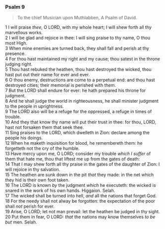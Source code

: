 ### Psalm 9

> To the chief Musician upon Muthlabben, A Psalm of David.

1 I will praise *thee*, O LORD, with my whole heart; I will shew forth all thy marvellous works.  
2 I will be glad and rejoice in thee: I will sing praise to thy name, O thou most High.  
3 When mine enemies are turned back, they shall fall and perish at thy presence.  
4 For thou hast maintained my right and my cause; thou satest in the throne judging right.  
5 Thou hast rebuked the heathen, thou hast destroyed the wicked, thou hast put out their name for ever and ever.  
6 O thou enemy, destructions are come to a perpetual end: and thou hast destroyed cities; their memorial is perished with them.  
7 But the LORD shall endure for ever: he hath prepared his throne for judgment.  
8 And he shall judge the world in righteousness, he shall minister judgment to the people in uprightness.  
9 The LORD also will be a refuge for the oppressed, a refuge in times of trouble.  
10 And they that know thy name will put their trust in thee: for thou, LORD, hast not forsaken them that seek thee.  
11 Sing praises to the LORD, which dwelleth in Zion: declare among the people his doings.  
12 When he maketh inquisition for blood, he remembereth them: he forgetteth not the cry of the humble.  
13 Have mercy upon me, O LORD; consider my trouble *which I suffer* of them that hate me, thou that liftest me up from the gates of death:  
14 That I may shew forth all thy praise in the gates of the daughter of Zion: I will rejoice in thy salvation.  
15 The heathen are sunk down in the pit *that* they made: in the net which they hid is their own foot taken.  
16 The LORD is known *by* the judgment *which* he executeth: the wicked is snared in the work of his own hands. Higgaion. Selah.  
17 The wicked shall be turned into hell, *and* all the nations that forget God.  
18 For the needy shall not alway be forgotten: the expectation of the poor shall *not* perish for ever.  
19 Arise, O LORD; let not man prevail: let the heathen be judged in thy sight.  
20 Put them in fear, O LORD: *that* the nations may know themselves *to be but* men. Selah.  

